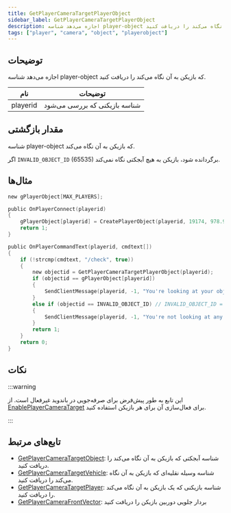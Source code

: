 ```yaml
---
title: GetPlayerCameraTargetPlayerObject
sidebar_label: GetPlayerCameraTargetPlayerObject
description: اجازه می‌دهد شناسه player-object که بازیکن به آن نگاه می‌کند را دریافت کنید.
tags: ["player", "camera", "object", "playerobject"]
---
```


<VersionWarn version='omp v1.1.0.2612' />

## توضیحات

اجازه می‌دهد شناسه player-object که بازیکن به آن نگاه می‌کند را دریافت کنید.

| نام      | توضیحات                   |
| -------- | ----------------------------- |
| playerid | شناسه بازیکنی که بررسی می‌شود |

## مقدار بازگشتی

شناسه player-object که بازیکن به آن نگاه می‌کند.

اگر `INVALID_OBJECT_ID` (65535) برگردانده شود، بازیکن به هیچ آبجکتی نگاه نمی‌کند.

## مثال‌ها

```c
new gPlayerObject[MAX_PLAYERS];

public OnPlayerConnect(playerid)
{
    gPlayerObject[playerid] = CreatePlayerObject(playerid, 19174, 978.9045, -986.3599, 40.9522, 0.0000, 0.0000, 228.0000);
    return 1;
}

public OnPlayerCommandText(playerid, cmdtext[])
{
    if (!strcmp(cmdtext, "/check", true))
    {
        new objectid = GetPlayerCameraTargetPlayerObject(playerid);
        if (objectid == gPlayerObject[playerid])
        {
            SendClientMessage(playerid, -1, "You're looking at your object.");
        }
        else if (objectid == INVALID_OBJECT_ID) // INVALID_OBJECT_ID = 65535
        {
            SendClientMessage(playerid, -1, "You're not looking at any object.");
        }
        return 1;
    }
    return 0;
}
```

## نکات

:::warning

این تابع به طور پیش‌فرض برای صرفه‌جویی در باندوید غیرفعال است. از [EnablePlayerCameraTarget](EnablePlayerCameraTarget) برای فعال‌سازی آن برای هر بازیکن استفاده کنید.

:::

## تابع‌های مرتبط

- [GetPlayerCameraTargetObject](GetPlayerCameraTargetObject): شناسه آبجکتی که بازیکن به آن نگاه می‌کند را دریافت کنید.
- [GetPlayerCameraTargetVehicle](GetplayerCameraTargetVehicle): شناسه وسیله نقلیه‌ای که بازیکن به آن نگاه می‌کند را دریافت کنید.
- [GetPlayerCameraTargetPlayer](GetplayerCameraTargetPlayer): شناسه بازیکنی که یک بازیکن به آن نگاه می‌کند را دریافت کنید.
- [GetPlayerCameraFrontVector](GetPlayerCameraFrontVector): بردار جلویی دوربین بازیکن را دریافت کنید